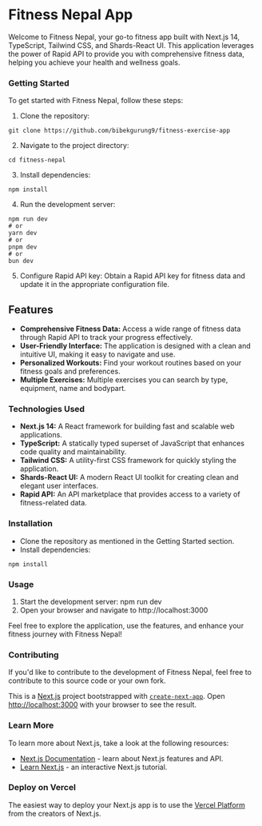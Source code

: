 
# Fitness Nepal App
Welcome to Fitness Nepal, your go-to fitness app built with Next.js 14, TypeScript, Tailwind CSS, and Shards-React UI. This application leverages the power of Rapid API to provide you with comprehensive fitness data, helping you achieve your health and wellness goals.

### Getting Started
To get started with Fitness Nepal, follow these steps:

1. Clone the repository: 
```
git clone https://github.com/bibekgurung9/fitness-exercise-app
```
2. Navigate to the project directory:
```
cd fitness-nepal
```
3. Install dependencies: 
```
npm install
```
4. Run the development server:

```
npm run dev
# or
yarn dev
# or
pnpm dev
# or
bun dev
```
5. Configure Rapid API key: Obtain a Rapid API key for fitness data and update it in the appropriate configuration file.

## Features
- **Comprehensive Fitness Data:** Access a wide range of fitness data through Rapid API to track your progress effectively.
- **User-Friendly Interface:**  The application is designed with a clean and intuitive UI, making it easy to navigate and use.
- **Personalized Workouts:**  Find your workout routines based on your fitness goals and preferences.
- **Multiple Exercises:** Multiple exercises you can search by type, equipment, name and bodypart.

### Technologies Used
- **Next.js 14:** A React framework for building fast and scalable web applications.
- **TypeScript:** A statically typed superset of JavaScript that enhances code quality and maintainability.
- **Tailwind CSS:** A utility-first CSS framework for quickly styling the application.
- **Shards-React UI:** A modern React UI toolkit for creating clean and elegant user interfaces.
- **Rapid API:** An API marketplace that provides access to a variety of fitness-related data.

### Installation
- Clone the repository as mentioned in the Getting Started section.
- Install dependencies: 
```
npm install
```
### Usage
1. Start the development server: npm run dev
2. Open your browser and navigate to http://localhost:3000

Feel free to explore the application, use the features, and enhance your fitness journey with Fitness Nepal!

### Contributing
If you'd like to contribute to the development of Fitness Nepal, feel free to contribute to this source code or your own fork.


This is a [Next.js](https://nextjs.org/) project bootstrapped with [`create-next-app`](https://github.com/vercel/next.js/tree/canary/packages/create-next-app).
Open [http://localhost:3000](http://localhost:3000) with your browser to see the result.

### Learn More

To learn more about Next.js, take a look at the following resources:

- [Next.js Documentation](https://nextjs.org/docs) - learn about Next.js features and API.
- [Learn Next.js](https://nextjs.org/learn) - an interactive Next.js tutorial.

### Deploy on Vercel

The easiest way to deploy your Next.js app is to use the [Vercel Platform](https://vercel.com/new?utm_medium=default-template&filter=next.js&utm_source=create-next-app&utm_campaign=create-next-app-readme) from the creators of Next.js.
